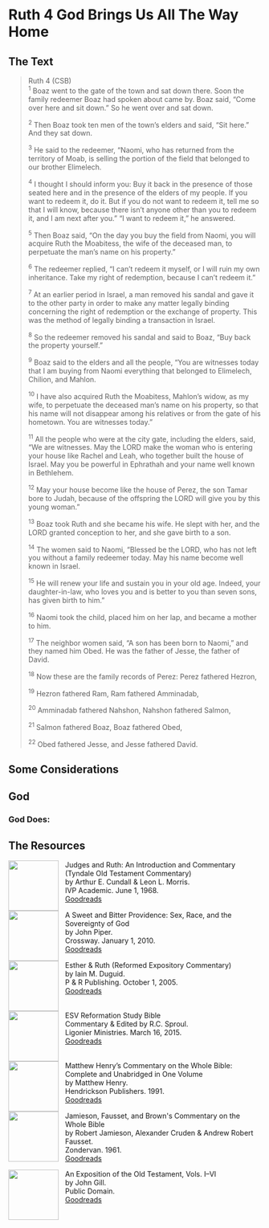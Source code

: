 # Ruth 4 God Brings Us All The Way Home

## The Text

>Ruth 4 (CSB)  
><sup>1</sup> Boaz went to the gate of the town and sat down there. Soon the family redeemer Boaz had spoken about came by. Boaz said, “Come over here and sit down.” So he went over and sat down.
>
><sup>2</sup> Then Boaz took ten men of the town’s elders and said, “Sit here.” And they sat down.
>
><sup>3</sup> He said to the redeemer, “Naomi, who has returned from the territory of Moab, is selling the portion of the field that belonged to our brother Elimelech.
>
><sup>4</sup> I thought I should inform you: Buy it back in the presence of those seated here and in the presence of the elders of my people. If you want to redeem it, do it. But if you do not want to redeem it, tell me so that I will know, because there isn’t anyone other than you to redeem it, and I am next after you.” “I want to redeem it,” he answered.
>
><sup>5</sup> Then Boaz said, “On the day you buy the field from Naomi, you will acquire Ruth the Moabitess, the wife of the deceased man, to perpetuate the man’s name on his property.”
>
><sup>6</sup> The redeemer replied, “I can’t redeem it myself, or I will ruin my own inheritance. Take my right of redemption, because I can’t redeem it.”
>
><sup>7</sup> At an earlier period in Israel, a man removed his sandal and gave it to the other party in order to make any matter legally binding concerning the right of redemption or the exchange of property. This was the method of legally binding a transaction in Israel.
>
><sup>8</sup> So the redeemer removed his sandal and said to Boaz, “Buy back the property yourself.”
>
><sup>9</sup> Boaz said to the elders and all the people, “You are witnesses today that I am buying from Naomi everything that belonged to Elimelech, Chilion, and Mahlon.
>
><sup>10</sup> I have also acquired Ruth the Moabitess, Mahlon’s widow, as my wife, to perpetuate the deceased man’s name on his property, so that his name will not disappear among his relatives or from the gate of his hometown. You are witnesses today.”
>
><sup>11</sup> All the people who were at the city gate, including the elders, said, “We are witnesses. May the LORD make the woman who is entering your house like Rachel and Leah, who together built the house of Israel. May you be powerful in Ephrathah and your name well known in Bethlehem.
>
><sup>12</sup> May your house become like the house of Perez, the son Tamar bore to Judah, because of the offspring the LORD will give you by this young woman.”
>
><sup>13</sup> Boaz took Ruth and she became his wife. He slept with her, and the LORD granted conception to her, and she gave birth to a son.
>
><sup>14</sup> The women said to Naomi, “Blessed be the LORD, who has not left you without a family redeemer today. May his name become well known in Israel.
>
><sup>15</sup> He will renew your life and sustain you in your old age. Indeed, your daughter-in-law, who loves you and is better to you than seven sons, has given birth to him.”
>
><sup>16</sup> Naomi took the child, placed him on her lap, and became a mother to him.
>
><sup>17</sup> The neighbor women said, “A son has been born to Naomi,” and they named him Obed. He was the father of Jesse, the father of David.
>
><sup>18</sup> Now these are the family records of Perez: Perez fathered Hezron,
>
><sup>19</sup> Hezron fathered Ram, Ram fathered Amminadab,
>
><sup>20</sup> Amminadab fathered Nahshon, Nahshon fathered Salmon,
>
><sup>21</sup> Salmon fathered Boaz, Boaz fathered Obed,
>
><sup>22</sup> Obed fathered Jesse, and Jesse fathered David.

## Some Considerations

## God

### God Does:

## The Resources

<p style="clear:both;">

<img src="/images/commentary-totc-judges-ruth-cundall-morris.jpg" align="left" width="100" style="padding-right: 10px" />Judges and Ruth: An Introduction and Commentary (Tyndale Old Testament Commentary)  
by Arthur E. Cundall & Leon L. Morris.  
IVP Academic. June 1, 1968.  
[Goodreads](https://www.goodreads.com/book/show/5128427-judges-and-ruth)

<p style="clear:both;">

<img src="/images/commentary-ruth-bitter-and-sweet-piper.jpg" align="left" width="100" style="padding-right: 10px" />A Sweet and Bitter Providence: Sex, Race, and the Sovereignty of God  
by John Piper.  
Crossway. January 1, 2010.  
[Goodreads](https://www.goodreads.com/book/show/6641627-a-sweet-and-bitter-providence)

<p style="clear:both;">

<img src="/images/commentary-esther-ruth-duguid.jpg" align="left" width="100" style="padding-right: 10px" />Esther & Ruth (Reformed Expository Commentary)  
by Iain M. Duguid.  
P & R Publishing. October 1, 2005.  
[Goodreads](https://www.goodreads.com/book/show/1494459.Esther_Ruth)

<p style="clear:both;">

<img src="/images/bible-esv-reformation-study-sproul.jpg" align="left" width="100" style="padding-right: 10px" />ESV Reformation Study Bible  
Commentary & Edited by R.C. Sproul.  
Ligonier Ministries. March 16, 2015.  
[Goodreads](https://www.goodreads.com/book/show/53529503-esv-reformation-study-bible?ac=1&from_search=true&qid=KXDsGlDfkm&rank=1)

<p style="clear:both;">

<img src="/images/commentary-whole-bible-unabridged-henry.jpg" align="left" width="100" style="padding-right: 10px" />Matthew Henry’s Commentary on the Whole Bible: Complete and Unabridged in One Volume  
by Matthew Henry.  
Hendrickson Publishers. 1991.  
[Goodreads](https://www.goodreads.com/book/show/962955.Matthew_Henry_s_Commentary_on_the_Whole_Bible?ac=1&from_search=true&qid=DNZ1wtYZl3&rank=1)

<p style="clear:both;">

<img src="/images/commentary-whole-jfb.jpg" align="left" width="100" style="padding-right: 10px" />Jamieson, Fausset, and Brown's Commentary on the Whole Bible  
by Robert Jamieson, Alexander Cruden & Andrew Robert Fausset.  
Zondervan. 1961.  
[Goodreads](https://www.goodreads.com/book/show/3373063-jamieson-fausset-and-brown-s-commentary-on-the-whole-bible)

<p style="clear:both;">

<img src="/images/commentary-whole-gill.jpg" align="left" width="100" style="padding-right: 10px" />An Exposition of the Old Testament, Vols. I–VI  
by John Gill.  
Public Domain.  
[Goodreads](https://www.goodreads.com/book/show/18897526-gill-s-bible-commentary)

<p style="clear:both;">
